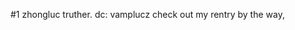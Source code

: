 #1 zhongluc truther.
dc: vamplucz
check out my rentry by the way,

<!---
vamplucz/vamplucz is a ✨ special ✨ repository because its `README.md` (this file) appears on your GitHub profile.
You can click the Preview link to take a look at your changes.
--->
